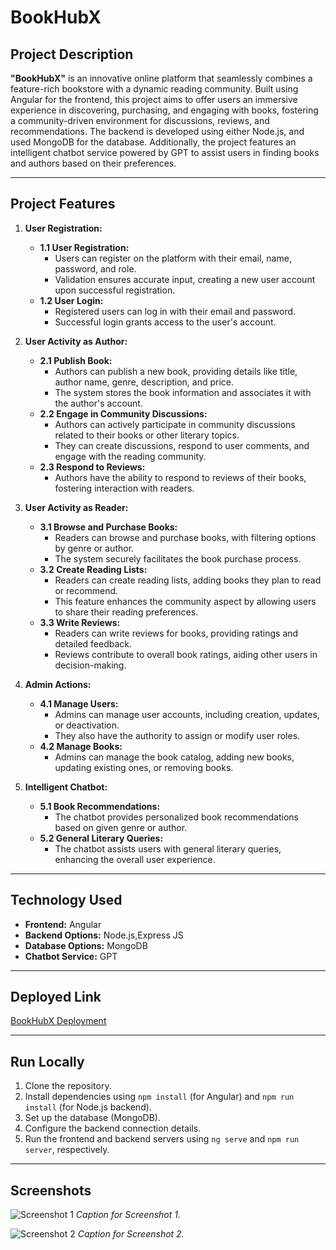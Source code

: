 # BookHubX

## Project Description

**"BookHubX"** is an innovative online platform that seamlessly combines a feature-rich bookstore with a dynamic reading community. Built using Angular for the frontend, this project aims to offer users an immersive experience in discovering, purchasing, and engaging with books, fostering a community-driven environment for discussions, reviews, and recommendations. The backend is developed using either Node.js, and  used  MongoDB for the database. Additionally, the project features an intelligent chatbot service powered by GPT to assist users in finding books and authors based on their preferences.

---

## Project Features

1. **User Registration:**
   - **1.1 User Registration:**
      - Users can register on the platform with their email, name, password, and role.
      - Validation ensures accurate input, creating a new user account upon successful registration.
   - **1.2 User Login:**
      - Registered users can log in with their email and password.
      - Successful login grants access to the user's account.

2. **User Activity as Author:**
   - **2.1 Publish Book:**
      - Authors can publish a new book, providing details like title, author name, genre, description, and price.
      - The system stores the book information and associates it with the author's account.
   - **2.2 Engage in Community Discussions:**
      - Authors can actively participate in community discussions related to their books or other literary topics.
      - They can create discussions, respond to user comments, and engage with the reading community.
   - **2.3 Respond to Reviews:**
      - Authors have the ability to respond to reviews of their books, fostering interaction with readers.

3. **User Activity as Reader:**
   - **3.1 Browse and Purchase Books:**
      - Readers can browse and purchase books, with filtering options by genre or author.
      - The system securely facilitates the book purchase process.
   - **3.2 Create Reading Lists:**
      - Readers can create reading lists, adding books they plan to read or recommend.
      - This feature enhances the community aspect by allowing users to share their reading preferences.
   - **3.3 Write Reviews:**
      - Readers can write reviews for books, providing ratings and detailed feedback.
      - Reviews contribute to overall book ratings, aiding other users in decision-making.

4. **Admin Actions:**
   - **4.1 Manage Users:**
      - Admins can manage user accounts, including creation, updates, or deactivation.
      - They also have the authority to assign or modify user roles.
   - **4.2 Manage Books:**
      - Admins can manage the book catalog, adding new books, updating existing ones, or removing books.
 

5. **Intelligent Chatbot:**
   - **5.1 Book Recommendations:**
      - The chatbot provides personalized book recommendations based on given genre or author.
   - **5.2 General Literary Queries:**
      - The chatbot assists users with general literary queries, enhancing the overall user experience.



---

## Technology Used

- **Frontend:** Angular
- **Backend Options:** Node.js,Express JS
- **Database Options:**  MongoDB
- **Chatbot Service:** GPT

---

## Deployed Link

[BookHubX Deployment](https://book-hub-x.vercel.app/)

---

## Run Locally

1. Clone the repository.
2. Install dependencies using `npm install` (for Angular) and `npm run install` (for Node.js backend).
3. Set up the database  (MongoDB).
4. Configure the backend connection details.
5. Run the frontend and backend servers using `ng serve` and `npm run server`, respectively.

---

## Screenshots

![Screenshot 1](/path/to/screenshot1.png)
*Caption for Screenshot 1.*

![Screenshot 2](/path/to/screenshot2.png)
*Caption for Screenshot 2.*
